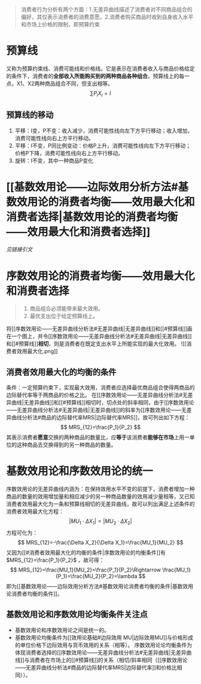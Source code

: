> 消费者行为分析有两个方面：1.无差异曲线描述了消费者对不同商品组合的偏好，其仅表示消费者的消费意愿。2.消费者购买商品时收到自身收入水平和市场上价格的限制，即预算约束


# 预算线
又称为预算约束线、消费可能线和价格线。它是表示在消费者收入与商品价格给定的条件下，消费者的**全部收入所能购买到的两种商品各种组合**。预算线上的每一点，X1、X2两种商品组合不同，但支出相等。
$$
\sum{P_iX_i=I}
$$

## 预算线的移动
1. 平移：I变，P不变：收入减少，消费可能性线向左下方平行移动；收入增加，消费可能性线向右上方平行移动。
2. 平移：I不变，P同比例变动：价格P上升，消费可能性线向左下方平行移动；价格P下降，消费可能性线向右上方平行移动。
3. 旋转：I不变，其中一种商品P变化


# [[基数效用论——边际效用分析方法#基数效用论的消费者均衡——效用最大化和消费者选择|基数效用论的消费者均衡——效用最大化和消费者选择]]
*见链接引文*

# 序数效用论的消费者均衡——效用最大化和消费者选择
> 1. 商品组合必须能带来最大效用。
> 2. 最优支出位于给定预算线上。

将[[序数效用论——无差异曲线分析法#无差异曲线|无差异曲线]]和[[#预算线]]画在一个图上，并令[[序数效用论——无差异曲线分析法#无差异曲线|无差异曲线]]和[[#预算线]]**相切**，则是消费者在既定支出水平上所能实现的最大化效用。
![[消费者效用最大化.png]]

## 消费者效用最大化的均衡的条件
条件：一定预算约束下，实现最大效用，消费者应选择最优商品组合使得两商品的边际替代率等于两商品的价格之比。
在[[序数效用论——无差异曲线分析法#无差异曲线|无差异曲线]]和[[#预算线]]相切时，切点处的斜率相同，由于[[序数效用论——无差异曲线分析法#无差异曲线|无差异曲线]]的斜率为[[序数效用论——无差异曲线分析法#商品的边际替代率MRS|边际替代率MRS]]，故可列出如下方程：
$$
MRS_{12}=\frac{P_1}{P_2}
$$
其表示消费者**愿意**交换的两种商品的数量比，应**等于**该消费者**能够在市场**上用一单位的这种商品去交换得到的另一种商品的数量。


# 基数效用论和序数效用论的统一
序数效用论的无差异曲线内涵为：在保持效用水平不变的前提下，消费者增加一种商品的数量的效用增加量和相应减少的另一种商品数量的效用减少量相等，又已知消费者效用最大化为一条和预算线相切的无差异曲线，故可以列出满足上述条件的消费者效用最大化方程：
$$
\left| MU_1\cdot \Delta X_1 \right|=\left| MU_2\cdot \Delta X_2 \right|
$$
方程可化为：
$$
MRS_{12}=-\frac{\Delta X_2}{\Delta X_1}=\frac{MU_1}{MU_2}
$$
又因为[[#消费者效用最大化的均衡的条件|序数效用论的均衡条件]]有$MRS_{12}=\frac{P_1}{P_2}$ ，故可得：
$$
MRS_{12}=\frac{MU_1}{MU_2}=\frac{P_1}{P_2}\Rightarrow \frac{MU_1}{P_1}=\frac{MU_2}{P_2}=\lambda 
$$
即为[[基数效用论——边际效用分析方法#基数效用论消费者均衡的条件|基数效用论消费者均衡的条件]]。

## 基数效用论和序数效用论均衡条件关注点
- 基数效用论和序数效用论之间是统一的。
- 基数效用论均衡条件为[[效用论基础#边际效用 MU|边际效用MU]]与价格形成的单位价格下边际效用与货币效用的关系（相等）。
序数效用论论均衡条件为体现消费者选择的[[序数效用论——无差异曲线分析法#无差异曲线|无差异曲线]]与消费者在市场上的[[#预算线]]的关系（相切/斜率相同（[[序数效用论——无差异曲线分析法#商品的边际替代率MRS|边际替代率]]和价格比相同））。
